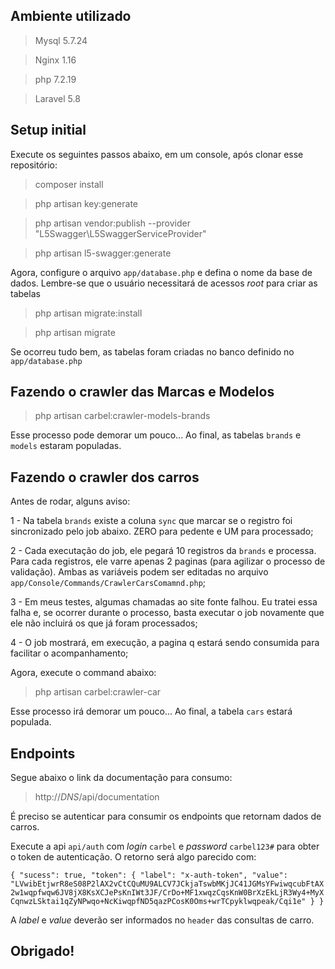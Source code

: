 ## Ambiente utilizado

> Mysql 5.7.24

> Nginx 1.16

> php 7.2.19

> Laravel 5.8

## Setup initial

Execute os seguintes passos abaixo, em um console, após clonar esse repositório:

> composer install

> php artisan key:generate

> php artisan vendor:publish --provider "L5Swagger\L5SwaggerServiceProvider"

> php artisan l5-swagger:generate

Agora, configure o arquivo `app/database.php` e defina o nome da base de dados.
Lembre-se que o usuário necessitará de acessos *root* para criar as tabelas

> php artisan migrate:install

> php artisan migrate

Se ocorreu tudo bem, as tabelas foram criadas no banco definido no `app/database.php`

## Fazendo o crawler das Marcas e Modelos

> php artisan carbel:crawler-models-brands

Esse processo pode demorar um pouco... Ao final, as tabelas `brands` e `models` estaram populadas.

## Fazendo o crawler dos carros

Antes de rodar, alguns aviso:

1 - Na tabela `brands` existe a coluna `sync` que marcar se o registro foi sincronizado 
    pelo job abaixo. ZERO para pedente e UM para processado;
    
2 - Cada executação do job, ele pegará 10 registros da `brands` e processa. Para cada registros, 
    ele varre apenas 2 paginas (para agilizar o processo de validação). Ambas as variáveis
    podem ser editadas no arquivo `app/Console/Commands/CrawlerCarsComamnd.php`;

3 - Em meus testes, algumas chamadas ao site fonte falhou. Eu tratei essa falha e, se ocorrer
    durante o processo, basta executar o job novamente que ele não incluirá os que já foram 
    processados;
    
4 - O job mostrará, em execução, a pagina q estará sendo consumida para facilitar o
    acompanhamento;
          
Agora, execute o command abaixo:          
          
> php artisan carbel:crawler-car

Esse processo irá demorar um pouco... Ao final, a tabela `cars` estará populada.

## Endpoints

Segue abaixo o link da documentação para consumo:

> http://_DNS_/api/documentation

É preciso se autenticar para consumir os endpoints que retornam dados de carros.

Execute a api `api/auth` com *login* `carbel` e *password* `carbel123#` para obter
o token de autenticação. O retorno será algo parecido com:

``
{
  "sucess": true,
  "token": {
    "label": "x-auth-token",
    "value": "LVwibEtjwrR8eS08P2lAX2vCtCQuMU9ALCV7JCkjaTswbMKjJC41JGMsYFwiwqcubFtAX2w1wqpfwqw6JV8jX8KsXCJePsKnIWt3JF/CrDo+MF1xwqzCqsKnW0BrXzEkLjR3Wy4+MyXCqnwzLSktai1qZyNPwqo+NcKiwqpfND5qazPCosK0Oms+wrTCpyklwqpeak/Cqi1e"
  }
}
``

A *label* e *value* deverão ser informados no `header` das consultas de carro.

## Obrigado!

